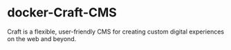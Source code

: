 # docker-Craft-CMS
Craft is a flexible, user-friendly CMS for creating custom digital experiences on the web and beyond.
